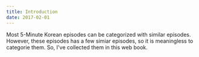 ```yaml
---
title: Introduction
date: 2017-02-01
---
```


Most 5-Minute Korean episodes can be categorized with similar episodes. However, these episodes has a few simiar episodes, so it is meaningless to categorie them. So, I've collected them in this web book. 